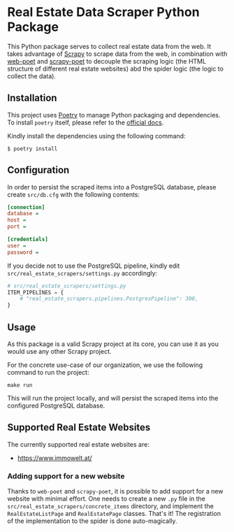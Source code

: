 # Real Estate Data Scraper Python Package

This Python package serves to collect real estate data from the web. It takes advantage of [Scrapy](https://scrapy.org/)
to scrape data from the web, in combination with [web-poet](https://web-poet.readthedocs.io/en/stable/)
and [scrapy-poet](https://scrapy-poet.readthedocs.io/en/stable/) to decouple the scraping logic (the HTML structure of
different real estate websites) abd the spider logic (the logic to collect the data).

## Installation

This project uses [Poetry](https://python-poetry.org/) to manage Python packaging and dependencies. To install `poetry`
itself, please refer to the [official docs](https://python-poetry.org/docs/#installation).

Kindly install the dependencies using the following command:

```shell
$ poetry install
```

## Configuration

In order to persist the scraped items into a PostgreSQL database, please create `src/db.cfg` with the following
contents:

```ini
[connection]
database =
host =
port =

[credentials]
user =
password =
```

If you decide not to use the PostgreSQL pipeline, kindly edit `src/real_estate_scrapers/settings.py` accordingly:

```python
# src/real_estate_scrapers/settings.py
ITEM_PIPELINES = {
    # "real_estate_scrapers.pipelines.PostgresPipeline": 300,
}
```

## Usage

As this package is a valid Scrapy project at its core, you can use it as you would use any other Scrapy project.

For the concrete use-case of our organization, we use the following command to run the project:

```shell
make run
```

This will run the project locally, and will persist the scraped items into the configured PostgreSQL database.

## Supported Real Estate Websites

The currently supported real estate websites are:

- https://www.immowelt.at/

### Adding support for a new website

Thanks to `web-poet` and `scrapy-poet`, it is possible to add support for a new website with minimal effort. One needs
to create a new `.py` file in the `src/real_estate_scrapers/concrete_items` directory, and implement
the `RealEstateListPage` and `RealEstatePage` classes. That's it! The registration of the implementation to the spider
is done auto-magically.